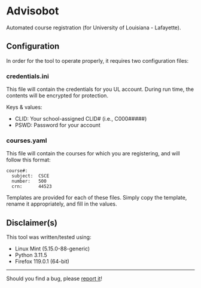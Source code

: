 # Advisobot
Automated course registration (for University of Louisiana - Lafayette).

## Configuration

In order for the tool to operate properly, it requires two configuration files:

### credentials.ini
This file will contain the credentials for you UL account. During run time, the contents will be encrypted for protection.

Keys & values:
* CLID: Your school-assigned CLID# (i.e., C000#####)
* PSWD: Password for your account

### courses.yaml
This file will contain the courses for which you are registering, and will follow this format:

```
course#:
  subject:  CSCE
  number:   500
  crn:      44523
```
Templates are provided for each of these files. Simply copy the template, rename it appropriately, and fill in the values. 

## Disclaimer(s)

This tool was written/tested using:
* Linux Mint (5.15.0-88-generic)
* Python 3.11.5
* Firefox 119.0.1 (64-bit)

---
Should you find a bug, please [report it](https://github.com/theokoles7/Advisobot/issues/new)!